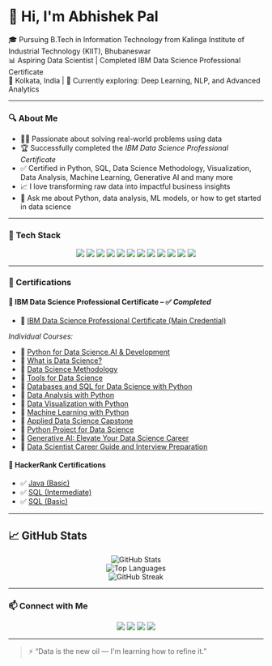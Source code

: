 # 👋 Hi, I'm Abhishek Pal

🎓 Pursuing B.Tech in Information Technology from Kalinga Institute of Industrial Technology (KIIT), Bhubaneswar  
📊 Aspiring Data Scientist | Completed IBM Data Science Professional Certificate  
📍 Kolkata, India | 🌱 Currently exploring: Deep Learning, NLP, and Advanced Analytics  

---

### 🔍 About Me

- 👨‍💻 Passionate about solving real-world problems using data  
- 🏆 Successfully completed the *IBM Data Science Professional Certificate*  
- ✅ Certified in Python, SQL, Data Science Methodology, Visualization, Data Analysis, Machine Learning, Generative AI and many more 
- 📈 I love transforming raw data into impactful business insights  
- 💬 Ask me about Python, data analysis, ML models, or how to get started in data science  

---

### 🧰 Tech Stack

<p align="center">
  <img src="https://img.shields.io/badge/Python-3776AB?style=for-the-badge&logo=python&logoColor=white"/>
  <img src="https://img.shields.io/badge/SQL-4479A1?style=for-the-badge&logo=postgresql&logoColor=white"/>
  <img src="https://img.shields.io/badge/Java-007396?style=for-the-badge&logo=java&logoColor=white"/>
  <img src="https://img.shields.io/badge/C-00599C?style=for-the-badge&logo=c&logoColor=white"/>
  <img src="https://img.shields.io/badge/Jupyter-F37626?style=for-the-badge&logo=jupyter&logoColor=white"/>
  <img src="https://img.shields.io/badge/Pandas-150458?style=for-the-badge&logo=pandas&logoColor=white"/>
  <img src="https://img.shields.io/badge/Numpy-013243?style=for-the-badge&logo=numpy&logoColor=white"/>
  <img src="https://img.shields.io/badge/Matplotlib-11557C?style=for-the-badge&logo=matplotlib&logoColor=white"/>
  <img src="https://img.shields.io/badge/Scikit--Learn-F7931E?style=for-the-badge&logo=scikit-learn&logoColor=white"/>
  <img src="https://img.shields.io/badge/TensorFlow-FF6F00?style=for-the-badge&logo=tensorflow&logoColor=white"/>
  <img src="https://img.shields.io/badge/VSCode-007ACC?style=for-the-badge&logo=visual-studio-code&logoColor=white"/>
  <img src="https://img.shields.io/badge/GitHub-181717?style=for-the-badge&logo=github&logoColor=white"/>
</p>

---

### 📜 Certifications

#### 🧠 IBM Data Science Professional Certificate – ✅ *Completed*

- 🏅 [IBM Data Science Professional Certificate (Main Credential)](https://www.coursera.org/account/accomplishments/specialization/4DZHNXJH3QII)  

*Individual Courses:*
- 📘 [Python for Data Science,AI & Development](https://www.coursera.org/account/accomplishments/records/MMKGG88OO00V)  
- 📘 [What is Data Science?](https://www.coursera.org/account/accomplishments/records/BSY1AMFLI377)  
- 📘 [Data Science Methodology](https://www.coursera.org/account/accomplishments/records/FZI9AIAT0U58)  
- 📘 [Tools for Data Science](https://www.coursera.org/account/accomplishments/records/54BB8XBWEP42)  
- 📘 [Databases and SQL for Data Science with Python](https://www.coursera.org/account/accomplishments/records/2Y7R9527UONZ)  
- 📘 [Data Analysis with Python](https://www.coursera.org/account/accomplishments/records/3P9UVP1IAORA)  
- 📘 [Data Visualization with Python](https://www.coursera.org/account/accomplishments/records/LY2IVEM3IK46)  
- 📘 [Machine Learning with Python](https://www.coursera.org/account/accomplishments/records/DT13RZ8HGUB1)  
- 📘 [Applied Data Science Capstone](https://www.coursera.org/account/accomplishments/records/VPX21VIBB5J5)
- 📘 [Python Project for Data Science](https://www.coursera.org/account/accomplishments/records/H8KIL569QQMX)
- 📘 [Generative AI: Elevate Your Data Science Career](https://www.coursera.org/account/accomplishments/records/H7O0U7PU8NXR)
- 📘 [Data Scientist Career Guide and Interview Preparation](https://www.coursera.org/account/accomplishments/records/Q4DC6WZHHV68)

#### 🏅 HackerRank Certifications

- ✅ [Java (Basic)](https://www.hackerrank.com/certificates/a5121bec1bb5)  
- ✅ [SQL (Intermediate)](https://www.hackerrank.com/certificates/07eedaa52ab6)  
- ✅ [SQL (Basic)](https://www.hackerrank.com/certificates/635144ec7534)  

---

## 📈 GitHub Stats

<div align="center">
  
  ![GitHub Stats](https://github-readme-stats.vercel.app/api?username=TheAbhi2004&show_icons=true&theme=radical&hide=prs)  
  ![Top Languages](https://github-readme-stats.vercel.app/api/top-langs/?username=TheAbhi2004&layout=compact&theme=radical)  
  ![GitHub Streak](https://streak-stats.demolab.com?user=TheAbhi2004&theme=radical)
  
</div>

---

### 📫 Connect with Me

<p align="center">
  <a href="mailto:pala23198@gmail.com"><img src="https://img.shields.io/badge/Email-2nd--Mail-D14836?style=for-the-badge&logo=gmail&logoColor=white"/></a>
  <a href="https://www.linkedin.com/in/abhishek-pal-355b0231b?utm_source=share&utm_campaign=share_via&utm_content=profile&utm_medium=android_app"><img src="https://img.shields.io/badge/LinkedIn-0077B5?style=for-the-badge&logo=linkedin&logoColor=white"/></a>
  <a href="https://www.instagram.com/p_abhishek4465?utm_source=qr&igsh=MWV0a3J2MDhoZXF5cw=="><img src="https://img.shields.io/badge/Instagram-E4405F?style=for-the-badge&logo=instagram&logoColor=white"/></a>
  <a href="https://www.facebook.com/share/1BnijkSn9F/"><img src="https://img.shields.io/badge/Facebook-1877F2?style=for-the-badge&logo=facebook&logoColor=white"/></a>
</p>

---

> ⚡ “Data is the new oil — I'm learning how to refine it.”
